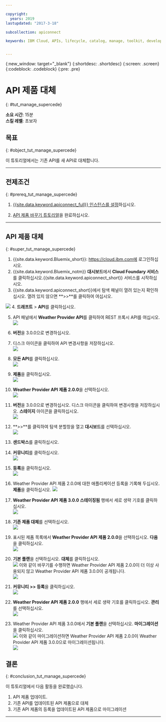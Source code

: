 ```yaml
---

copyright:
  years: 2019
lastupdated: "2017-3-18"

subcollection: apiconnect

keywords: IBM Cloud, APIs, lifecycle, catalog, manage, toolkit, develop, dev portal, tutorial


---
```


{:new_window: target="_blank"}
{:shortdesc: .shortdesc}
{:screen: .screen}
{:codeblock: .codeblock}
{:pre: .pre}

# API 제품 대체
{: #tut_manage_supercede}

**소요 시간**: 15분  
**스킬 레벨**: 초보자  

## 목표
{: #object_tut_manage_supercede}

이 튜토리얼에서는 기존 API를 새 API로 대체합니다.

---
## 전제조건
{: #prereq_tut_manage_supercede}

1. [{{site.data.keyword.apiconnect_full}} 인스턴스를 설정](/docs/services/apiconnect/tutorials?topic=apiconnect-tut_prereq_set_up_apic_instance)하십시오.

2. [API 제품 바꾸기 튜토리얼](/docs/services/apiconnect/tutorials?topic=apiconnect-tut_manage_replace)을 완료하십시오.

---

## API 제품 대체
{: #super_tut_manage_supercede}

1. {{site.data.keyword.Bluemix_short}}: https://cloud.ibm.com에 로그인하십시오.
2. {{site.data.keyword.Bluemix_notm}} **대시보드**에서 **Cloud Foundary 서비스**를 클릭하십시오.{{site.data.keyword.apiconnect_short}} 서비스를 시작하십시오. 
3. {{site.data.keyword.apiconnect_short}}에서 탐색 패널이 열려 있는지 확인하십시오. 열려 있지 않으면 **>>**를 클릭하여 여십시오.  

  ![](images/cloud-apic-dashboard.png)
4. **드래프트** > **API**를 클릭하십시오.

5. API 패널에서 **Weather Provider API**를 클릭하여 REST 프록시 API를 여십시오.  
![](images/rep-api-list.png)

6. **버전**을 3.0.0으로 변경하십시오.

7. 디스크 아이콘을 클릭하여 API 변경사항을 저장하십시오.  
![](images/sup-change-version.png)

8. **모든 API**를 클릭하십시오.  
![](images/rep-all-apis.png)

9. **제품**을 클릭하십시오.  
![](images/sup-prods.png)

10.	**Weather Provider API 제품 2.0.0**을 선택하십시오.  
![](images/sup-draft-prod-list.png)

11.	**버전**을 3.0.0으로 변경하십시오. 디스크 아이콘을 클릭하여 변경사항을 저장하십시오. **스테이지** 아이콘을 클릭하십시오.  
![](images/sup-change-prod-vers-3.png)

12.	**>>**를 클릭하여 탐색 분할창을 열고 **대시보드**를 선택하십시오.  
![](images/rep-dashboard.png)

13.	**샌드박스**를 클릭하십시오.

14.	**커뮤니티**를 클릭하십시오.  
![](images/sup-sand-dash.png)

15.	**등록**을 클릭하십시오.  
![](images/sup-comm-orgs.png)

16.	Weather Provider API 제품 2.0.0에 대한 애플리케이션 등록을 기록해 두십시오. **제품**을 클릭하십시오.
![](images/sup-scriptions-200.png)  

17.	**Weather Provider API 제품 3.0.0 스테이징됨** 행에서 세로 생략 기호를 클릭하십시오.  
![](images/sup-stage-prod-3.png)

18.	**기존 제품 대체**를 선택하십시오.  
![](images/sup-super-prod.png)

19.	표시된 제품 목록에서 **Weather Provider API 제품 2.0.0**을 선택하십시오. **다음**을 클릭하십시오.  
![](images/sup-super-dialog-1.png)

20.	**기본 플랜**을 선택하십시오. **대체**를 클릭하십시오.  
![](images/sup-super-dialog-2.png)
    이와 같이 바꾸기를 수행하면 Weather Provider API 제품 2.0.0이 더 이상 사용되지 않고 Weather Provider API 제품 3.0.0이 공개됩니다.  
![](images/sup-dash-prods-3.png) 
 
21.	**커뮤니티 >> 등록**을 클릭하십시오.  
![](images/sup-scriptions-200.png)
 
22.	**Weather Provider API 제품 2.0.0** 행에서 세로 생략 기호를 클릭하십시오. **관리**를 선택하십시오.  
![](images/sup-dots-manage.png) 

23.	Weather Provider API 제품 3.0.0에서 **기본 플랜**을 선택하십시오. **마이그레이션**을 클릭하십시오.  
![](images/sup-migrate-dialog.png)
    이와 같이 마이그레이션하면 Weather Provider API 제품 2.0.0이 Weather Provider API 제품 3.0.0으로 마이그레이션됩니다.  
![](images/sup-migrated.png) 
 

 
## 결론
{: #conclusion_tut_manage_supercede}

이 튜토리얼에서 다음 활동을 완료했습니다.

1. API 제품 업데이트.
2. 기존 API를 업데이트된 API 제품으로 대체
3. 기존 API 제품의 등록을 업데이트된 API 제품으로 마이그레이션

---












